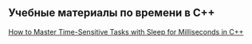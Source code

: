 ## Учебные материалы по времени в C++

[How to Master Time-Sensitive Tasks with Sleep for Milliseconds in C++](https://thelinuxcode.com/sleep-for-milliseconds-cpp/)